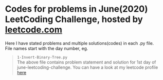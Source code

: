 # Codes for problems in June(2020) LeetCoding Challenge, hosted by [leetcode.com](https://leetcode.com/explore/challenge/card/june-leetcoding-challenge/)

Here I have stated problems and multiple solutions(codes) in each .py file.<br>
File names start with the day number, eg. 
> `1-Invert-Binary-Tree.py` <br>
The above file contains problem statement and solution for 1st day of june-leetcoding-challenge.
You can have a look at my leetcode profile [here](https://leetcode.com/s-nilesh/)